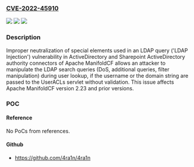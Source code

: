 ### [CVE-2022-45910](https://cve.mitre.org/cgi-bin/cvename.cgi?name=CVE-2022-45910)
![](https://img.shields.io/static/v1?label=Product&message=Apache%20ManifoldCF&color=blue)
![](https://img.shields.io/static/v1?label=Version&message=%3D%200%20&color=brighgreen)
![](https://img.shields.io/static/v1?label=Vulnerability&message=CWE-90%3A%20Improper%20Neutralization%20of%20Special%20Elements%20used%20in%20an%20LDAP%20Query%20('LDAP%20Injection')&color=brighgreen)

### Description

Improper neutralization of special elements used in an LDAP query ('LDAP Injection') vulnerability in ActiveDirectory and Sharepoint ActiveDirectory authority connectors of Apache ManifoldCF allows an attacker to manipulate the LDAP search queries (DoS, additional queries, filter manipulation) during user lookup, if the username or the domain string are passed to the UserACLs servlet without validation. This issue affects Apache ManifoldCF version 2.23 and prior versions.

### POC

#### Reference
No PoCs from references.

#### Github
- https://github.com/4ra1n/4ra1n

